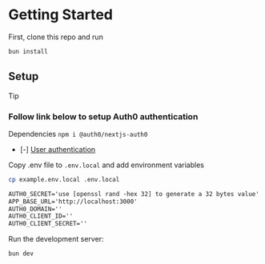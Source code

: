 # Getting Started

First, clone this repo and run

```bash
bun install
```

## Setup

> [!TIP]
>
> ### Follow link below to setup Auth0 authentication
>
> Dependencies `npm i @auth0/nextjs-auth0`
>
> - [-] [User authentication](https://auth0.com/ai/docs/user-authentication)

Copy .env file to `.env.local` and add environment variables

```bash
cp example.env.local .env.local
```

```txt
AUTH0_SECRET='use [openssl rand -hex 32] to generate a 32 bytes value'
APP_BASE_URL='http://localhost:3000'
AUTH0_DOMAIN=''
AUTH0_CLIENT_ID=''
AUTH0_CLIENT_SECRET=''

```

Run the development server:

```bash
bun dev
```
